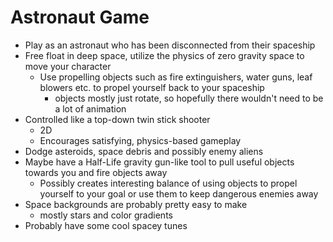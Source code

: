 # Astronaut Game

- Play as an astronaut who has been disconnected from their spaceship
- Free float in deep space, utilize the physics of zero gravity space to move your character
  - Use propelling objects such as fire extinguishers, water guns, leaf blowers etc. to propel yourself back to your spaceship
    - objects mostly just rotate, so hopefully there wouldn't need to be a lot of animation
- Controlled like a top-down twin stick shooter
  - 2D
  - Encourages satisfying, physics-based gameplay
- Dodge asteroids, space debris and possibly enemy aliens
- Maybe have a Half-Life gravity gun-like tool to pull useful objects towards you and fire objects away
  - Possibly creates interesting balance of using objects to propel yourself to your goal or use them to keep dangerous enemies away
- Space backgrounds are probably pretty easy to make
  - mostly stars and color gradients
- Probably have some cool spacey tunes